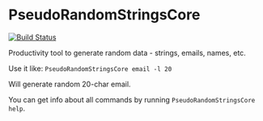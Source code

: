 # PseudoRandomStringsCore

[![Build Status](https://travis-ci.org/arthrp/PseudoRandomStringsCore.svg?branch=master)](https://travis-ci.org/arthrp/PseudoRandomStringsCore)

Productivity tool to generate random data - strings, emails, names, etc.

Use it like:
```PseudoRandomStringsCore email -l 20```

Will generate random 20-char email.

You can get info about all commands by running ```PseudoRandomStringsCore help```.
